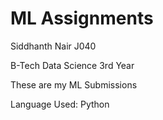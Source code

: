 # ML Assignments

Siddhanth Nair
J040

B-Tech Data Science 3rd Year

These are my ML Submissions

Language Used:
Python
